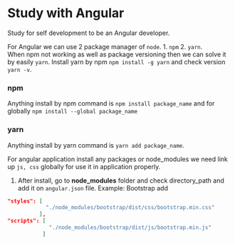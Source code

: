 # Study with Angular
Study for self development to be an Angular developer.


For Angular we can use 2 package manager of `node`. 1. `npm` 2. `yarn`.<br>
When npm not working as well as package versioning then we can solve it by easily `yarn`. Install yarn by npm `npm install -g yarn` and check version `yarn -v`.

### npm
Anything install by npm command is `npm install package_name` and for globally `npm install --global package_name` 

### yarn
Anything install by yarn command is `yarn add package_name`.

For angular application install any packages or node_modules we need link up `js, css` globally for use it in application properly.
1. After install, go to **node_modules** folder and check directory_path and add it on `angular.json` file.
Example: Bootstrap add 

```json
"styles": [
            "./node_modules/bootstrap/dist/css/bootstrap.min.css"
          ],
"scripts": [
             "./node_modules/bootstrap/dist/js/bootstrap.min.js"
           ]
```
